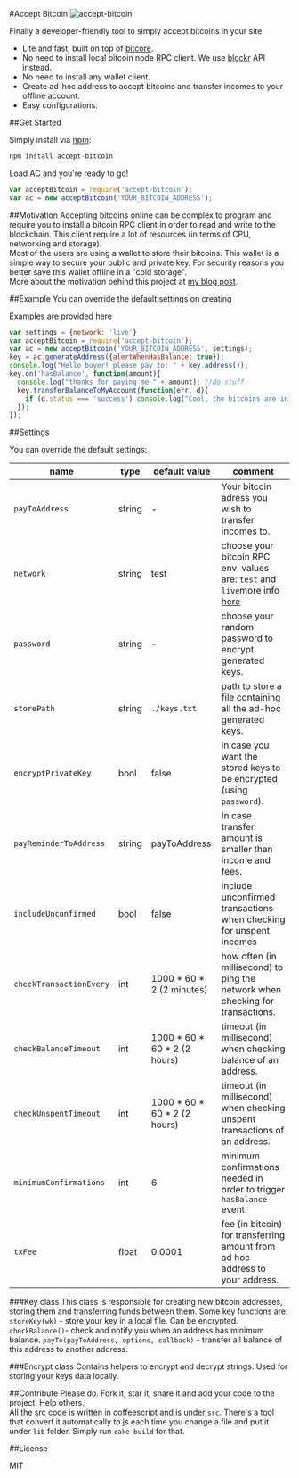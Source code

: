 #Accept Bitcoin ![accept-bitcoin](https://en.bitcoin.it/w/images/en/7/74/BC_Rnd_64px.png)

Finally a developer-friendly tool to simply accept bitcoins in your site. 

  - Lite and fast, built on top of [bitcore](http://bitcore.io).
  - No need to install local bitcoin node RPC client. We use [blockr](http://blockr.io) API instead.
  - No need to install any wallet client. 
  - Create ad-hoc address to accept bitcoins and transfer incomes to your offline account.
  - Easy configurations.

##Get Started

Simply install via [npm](https://npmjs.org/):

```javascript
npm install accept-bitcoin
```
Load AC and you're ready to go!
```javascript
var acceptBitcoin = require('accept-bitcoin');
var ac = new acceptBitcoin('YOUR_BITCOIN_ADDRESS');
```

##Motivation 
Accepting bitcoins online can be complex to program and require you to install a bitcoin RPC client in order to read and write to the blockchain. This client require a lot of resources (in terms of CPU, networking and storage).  
Most of the users are using a wallet to store their bitcoins. This wallet is a simple way to secure your public and private key. For security reasons you better save this wallet offline in a "cold storage".  
More about the motivation behind this project at [my blog post](http://sagivo.com/post/97125970778/bitcoin-on-node-js-do-it-yourself).

##Example
You can override the default settings on creating

Examples are provided [here](https://github.com/sagivo/accept-bitcoin/tree/master/examples)
```javascript
var settings = {network: 'live'}
var acceptBitcoin = require('accept-bitcoin');
var ac = new acceptBitcoin('YOUR_BITCOIN_ADDRESS', settings);
key = ac.generateAddress({alertWhenHasBalance: true});
console.log("Hello buyer! please pay to: " + key.address());
key.on('hasBalance', function(amount){
  console.log("thanks for paying me " + amount); //do stuff
  key.transferBalanceToMyAccount(function(err, d){
    if (d.status === 'success') console.log("Cool, the bitcoins are in my private account!");
  });
});
```

##Settings

You can override the default settings:  

| name                    | type   | default value                | comment                                                                                                                                                                 |
|-------------------------|--------|------------------------------|-------------------------------------------------------------------------------------------------------------------------------------------------------------------------|
| `payToAddress`          | string | -                            | Your bitcoin adress you wish to transfer incomes to.                                                                                                                    |
| `network`               | string | test                         | choose your bitcoin RPC env. values are: `test` and `live`more info [here](https://github.com/bitpay/bitcore/blob/cd353ac02e76fb3294c40366d8d5dc04ce1939d7/networks.js) |
| `password`              | string | -                            | choose your random password to encrypt generated keys.                                                                                                                  |
| `storePath`             | string | `./keys.txt`                 | path to store a file containing all the ad-hoc generated keys.                                                                                                          |
| `encryptPrivateKey`     | bool   | false                        | in case you want the stored keys to be encrypted (using `password`).                                                                                                    |
| `payReminderToAddress`  | string | payToAddress                 | In case transfer amount is smaller than income and fees.                                                                                                                |
| `includeUnconfirmed`    | bool   | false                        | include unconfirmed transactions when checking for unspent incomes                                                                                                      |
| `checkTransactionEvery` | int    | 1000 * 60 * 2  (2 minutes)   | how often (in millisecond) to ping the network when checking for transactions.                                                                                          |
| `checkBalanceTimeout`   | int    | 1000 * 60 * 60 * 2 (2 hours) | timeout (in millisecond) when checking balance of an address.                                                                                                           |
| `checkUnspentTimeout`   | int    | 1000 * 60 * 60 * 2 (2 hours) | timeout (in millisecond) when checking unspent transactions of an address.                                                                                              |
| `minimumConfirmations`  | int    | 6                            | minimum confirmations needed in order to trigger `hasBalance` event.                                                                                                    |
| `txFee`                 | float  | 0.0001                       | fee (in bitcoin) for transferring amount from ad hoc address to your address.                                                                                           |

###Key class
This class is responsible for creating new bitcoin addresses, storing them and transferring funds between them. Some key functions are:  
`storeKey(wk)` - store your key in a local file. Can be encrypted.  
`checkBalance()`- check and notify you when an address has minimum balance.
`payTo(payToAddress, options, callback)` - transfer all balance of this address to another address.

###Encrypt class
Contains helpers to encrypt and decrypt strings. Used for storing your keys data locally.  

##Contribute
Please do. Fork it, star it, share it and add your code to the project. Help others.  
All the src code is written in [coffeescript](http://coffeescript.org) and is under `src`. There's a tool that convert it automatically to js each time you change a file and put it under `lib` folder. Simply run `cake build` for that. 

##License

MIT
